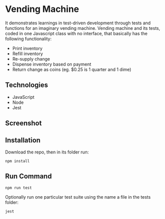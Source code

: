 # Vending Machine

It demonstrates learnings in test-driven development through tests and functions for an imaginary vending machine.
Vending machine and its tests, coded in one Javascript class with no interface, that basically has the following functionality:

- Print inventory
- Refill inventory
- Re-supply change
- Dispense inventory based on payment
- Return change as coins (eg. \$0.25 is 1 quarter and 1 dime)

## Technologies

- JavaScript
- Node
- Jest

## Screenshot

## Installation

Download the repo, then in its folder run:

```
npm install

```

## Run Command

```
npm run test

```

Optionally run one particular test suite using the name a file in the tests folder:

```
jest

```
